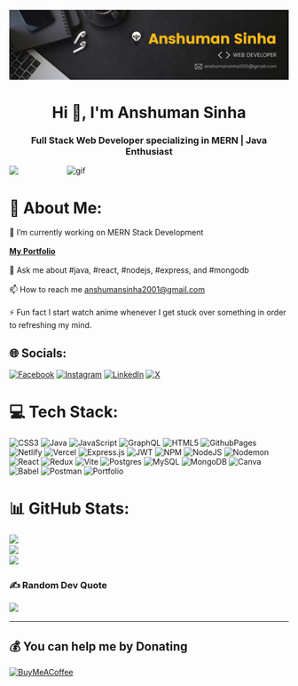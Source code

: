 ![logo](https://github.com/anshumansinha2001/anshumansinha2001/blob/main/Banner.png)

<h1 align="center">Hi 👋, I'm Anshuman Sinha</h1>
<h3 align="center">Full Stack Web Developer specializing in MERN | Java Enthusiast</h3>

<img align="right" alt="gif" width="400" src="https://user-images.githubusercontent.com/55389276/140866485-8fb1c876-9a8f-4d6a-98dc-08c4981eaf70.gif">

[![](https://visitcount.itsvg.in/api?id=anshumansinha2001&icon=0&color=0)](https://visitcount.itsvg.in)

# 💫 About Me:
🌱 I’m currently working on MERN Stack Development<br><br> **[My Portfolio](https://anshumansinha2001.github.io)** <br><br>💬 Ask me about #java, #react, #nodejs, #express, and #mongodb<br><br>📫 How to reach me anshumansinha2001@gmail.com<br><br>⚡ Fun fact I start watch anime whenever I get stuck over something in order to refreshing my mind.


## 🌐 Socials:
[![Facebook](https://img.shields.io/badge/Facebook-%231877F2.svg?logo=Facebook&logoColor=white)](https://facebook.com/theanshumansinha) [![Instagram](https://img.shields.io/badge/Instagram-%23E4405F.svg?logo=Instagram&logoColor=white)](https://instagram.com/theanshumansinha) [![LinkedIn](https://img.shields.io/badge/LinkedIn-%230077B5.svg?logo=linkedin&logoColor=white)](https://linkedin.com/in/anshumansinha2001) [![X](https://img.shields.io/badge/X-black.svg?logo=X&logoColor=white)](https://x.com/ianshumansinha) 

# 💻 Tech Stack:
![CSS3](https://img.shields.io/badge/css3-%231572B6.svg?style=flat&logo=css3&logoColor=white) ![Java](https://img.shields.io/badge/java-%23ED8B00.svg?style=flat&logo=openjdk&logoColor=white) ![JavaScript](https://img.shields.io/badge/javascript-%23323330.svg?style=flat&logo=javascript&logoColor=%23F7DF1E) ![GraphQL](https://img.shields.io/badge/-GraphQL-E10098?style=flat&logo=graphql&logoColor=white) ![HTML5](https://img.shields.io/badge/html5-%23E34F26.svg?style=flat&logo=html5&logoColor=white) ![GithubPages](https://img.shields.io/badge/github%20pages-121013?style=flat&logo=github&logoColor=white) ![Netlify](https://img.shields.io/badge/netlify-%23000000.svg?style=flat&logo=netlify&logoColor=#00C7B7) ![Vercel](https://img.shields.io/badge/vercel-%23000000.svg?style=flat&logo=vercel&logoColor=white) ![Express.js](https://img.shields.io/badge/express.js-%23404d59.svg?style=flat&logo=express&logoColor=%2361DAFB) ![JWT](https://img.shields.io/badge/JWT-black?style=flat&logo=JSON%20web%20tokens) ![NPM](https://img.shields.io/badge/NPM-%23CB3837.svg?style=flat&logo=npm&logoColor=white) ![NodeJS](https://img.shields.io/badge/node.js-6DA55F?style=flat&logo=node.js&logoColor=white) ![Nodemon](https://img.shields.io/badge/NODEMON-%23323330.svg?style=flat&logo=nodemon&logoColor=%BBDEAD) ![React](https://img.shields.io/badge/react-%2320232a.svg?style=flat&logo=react&logoColor=%2361DAFB) ![Redux](https://img.shields.io/badge/redux-%23593d88.svg?style=flat&logo=redux&logoColor=white) ![Vite](https://img.shields.io/badge/vite-%23646CFF.svg?style=flat&logo=vite&logoColor=white) ![Postgres](https://img.shields.io/badge/postgres-%23316192.svg?style=flat&logo=postgresql&logoColor=white) ![MySQL](https://img.shields.io/badge/mysql-%2300000f.svg?style=flat&logo=mysql&logoColor=white) ![MongoDB](https://img.shields.io/badge/MongoDB-%234ea94b.svg?style=flat&logo=mongodb&logoColor=white) ![Canva](https://img.shields.io/badge/Canva-%2300C4CC.svg?style=flat&logo=Canva&logoColor=white) ![Babel](https://img.shields.io/badge/Babel-F9DC3e?style=flat&logo=babel&logoColor=black) ![Postman](https://img.shields.io/badge/Postman-FF6C37?style=flat&logo=postman&logoColor=white) ![Portfolio](https://img.shields.io/badge/Portfolio-%23000000.svg?style=flat&logo=firefox&logoColor=#FF7139)
# 📊 GitHub Stats:
![](https://github-readme-stats.vercel.app/api?username=anshumansinha2001&theme=dark&hide_border=false&include_all_commits=false&count_private=false)<br/>
![](https://github-readme-streak-stats.herokuapp.com/?user=anshumansinha2001&theme=dark&hide_border=false)<br/>
![](https://github-readme-stats.vercel.app/api/top-langs/?username=anshumansinha2001&theme=dark&hide_border=false&include_all_commits=false&count_private=false&layout=compact)

### ✍️ Random Dev Quote
![](https://quotes-github-readme.vercel.app/api?type=horizontal&theme=radical)

---

  ## 💰 You can help me by Donating
  [![BuyMeACoffee](https://img.shields.io/badge/Buy%20Me%20a%20Coffee-ffdd00?style=for-the-badge&logo=buy-me-a-coffee&logoColor=black)](https://buymeacoffee.com/anshumansinha) 

  
<!-- Proudly created with GPRM ( https://gprm.itsvg.in ) -->
